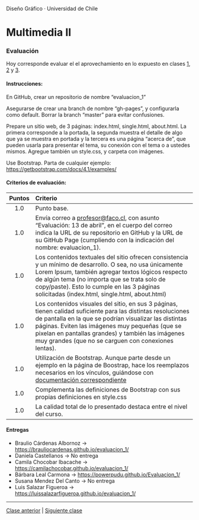 Diseño Gráfico · Universidad de Chile

# Multimedia II

### Evaluación

Hoy corresponde evaluar el el aprovechamiento en lo expuesto en clases [1](https://github.com/profesorfaco/multimedia2_1/), [2](https://github.com/profesorfaco/multimedia2_2/) y [3](https://github.com/profesorfaco/multimedia2_3/).

#### Instrucciones:

En GitHub, crear un repositorio de nombre “evaluacion_1”

Asegurarse de crear una branch de nombre “gh-pages”, y configurarla como default. Borrar la branch “master” para evitar confusiones.

Prepare un sitio web, de 3 páginas: index.html, single.html, about.html. La primera corresponde a la portada, la segunda muestra el detalle de algo que ya se muestra en portada y la tercera es una página “acerca de”, que pueden usarla para presentar el tema, su conexión con el tema o a ustedes mismos. Agregue también un style.css, y carpeta con imágenes.

Use Bootstrap. Parta de cualquier ejemplo: https://getbootstrap.com/docs/4.1/examples/

#### Criterios de evaluación:

| Puntos | Criterio |
|:---:|:---|
| 1.0 | Punto base. |
| 1.0 | Envía correo a profesor@faco.cl, con asunto “Evaluación: 13 de abril”, en el cuerpo del correo indica la URL de su repositorio en GitHub y la URL de su GitHub Page (cumpliendo con la indicación del nombre: evaluacion_1).     |
| 1.0 | Los contenidos textuales del sitio ofrecen consistencia y un mínimo de desarrollo. O sea, no usa únicamente Lorem Ipsum, también agregar textos lógicos respecto de algún tema (no importa que se trata solo de copy/paste). Esto lo cumple en las 3 páginas solicitadas (index.html, single.html, about.html) |
| 1.0 | Los contenidos visuales del sitio, en sus 3 páginas, tienen calidad suficiente para las distintas resoluciones de pantalla en la que se podrían visualizar las distintas páginas. Eviten las imágenes muy pequeñas (que se pixelan en pantallas grandes) y también las imágenes muy grandes (que no se carguen con conexiones lentas).|
| 1.0 | Utilización de Bootstrap. Aunque parte desde un ejemplo en la página de Boostrap, hace los reemplazos necesarios en los vínculos, guiándose con [documentación correspondiente](https://getbootstrap.com/docs/4.1/getting-started/introduction/#quick-start) |
| 1.0 | Complementa las definiciones de Bootstrap con sus propias definiciones en style.css |
| 1.0 | La calidad total de lo presentado destaca entre el nivel del curso. |

#### Entregas

- Braulio Cárdenas Albornoz → https://brauliocardenas.github.io/evaluacion_1/
- Daniela Castellanos → No entrega
- Camila Chocobar Ibacache → https://camilachocobar.github.io/evaluacion_1/
- Bárbara Leal Carmona → https://powerpudu.github.io/Evaluacion_1/
- Susana Mendez Del Canto → No entrega
- Luis Salazar Figueroa → https://luissalazarfigueroa.github.io/evaluacion_1/

- - - - - - - 

[Clase anterior](https://github.com/profesorfaco/multimedia2_3) | [Siguiente clase](https://github.com/profesorfaco/multimedia2_5)
